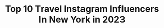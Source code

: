---
title: Top 10 Travel Instagram Influencers In New York in 2023
description: >-
  Find top travel Instagram influencers in New York in 2023. Most popular hashtags: #travel #newyork #nyc #newyorkcity.
platform: Instagram
hits: 1095
text_top: Analyze the best Instagram influencers on inBeat.
text_bottom: Our platform holds 1095 Instagram influencers like this in New York, United States for you to connect with.
profiles:
  - username: "bridgerschow_"
    fullname: >-
      Bridger | AMM 🦋
    bio: >-
      NYC 📍 Design • Gluten Free • Travel New York School of Interior Design Beauty & Social Media Mentor 🧖🏼‍♀️
    location: "United States"
    followers: 2790
    engagement: 1293
    commentsToLikes: 0.093309
    id: ck6ua4hpe1fmx0j71o49871n4
    verified: false
    hashtags: "#homewithmapiful, #nofilter, #mapifulfamily"
  - username: "arley_us"
    fullname: >-
      ⚛A R L E Y⚛ U G A L D E
    bio: >-
      ⋙ T R A V E L • F A M I L Y • M U S I C ⋙ ⚐ 🇲🇽🇲🇽  F u t u r e • I n d u s t r i a l #engineer 💡 #fcbarcelona 💛💙 N e x t • p o s t 📸: #November 21
    location: "United States"
    followers: 7966
    engagement: 293
    commentsToLikes: 0.062227
    id: ckaoswwg8te030i78tk6ogd25
    verified: false
    hashtags: "#nyc, #mexico, #france, #europe"
  - username: "amandabukobza"
    fullname: >-
      𝙰𝚖𝚊𝚗𝚍𝚊 𝙱𝚞𝚔𝚘𝚋𝚣𝚊 𝚃𝚊𝚠𝚒𝚕
    bio: >-
      𝙶𝚕𝚘𝚋𝚎 𝚝𝚛𝚘𝚝𝚝𝚎𝚛 ✈️ 𝙼𝚊𝚔𝚎𝚞𝚙 𝚕𝚘𝚟𝚎𝚛💄 🔜 𝙱𝚊𝚕𝚒, 𝙽𝚎𝚠 𝚈𝚘𝚛𝚔 𝙵𝚘𝚛 𝚝𝚛𝚊𝚟𝚎𝚕 𝚙𝚊𝚛𝚝𝚗𝚎𝚛𝚜𝚑𝚒𝚙𝚜 𝙱𝚞𝚔𝚘𝚋𝚣𝚊@𝚊𝚘𝚕.𝚌𝚘𝚖
    location: "United States"
    followers: 117429
    engagement: 235
    commentsToLikes: 0.056026
    id: ck15uvj8lophr0i19kk7l7ena
    verified: false
    hashtags: "#flynyon, #bahamas, #exumabahamas, #santorinigreece"
  - username: "ebonyanderberg"
    fullname: >-
      Ebony Anderberg
    bio: >-
      NYC📍 Founder of: @ebony_bootcamp ☀️ International model 📷 @majormodelsny @elitemiami @lemanagement @immmodels @uniquemodelsdenmark
    location: "United States"
    followers: 36116
    engagement: 216
    commentsToLikes: 0.052184
    id: ck15pwos100ce0i19jpiun0qx
    verified: false
    hashtags: "#nyc, #happiness, #bikinilife, #fitnessjourney"
  - username: "stevenlabrie"
    fullname: >-
      Steven LaBrie
    bio: >-
      • opera singer 🎭 • fitness 🏋🏻‍♂️ 🇲🇽 🇺🇸
    location: "United States"
    followers: 6107
    engagement: 540
    commentsToLikes: 0.053841
    id: ckaouijfa0f5c0i78tjypm35o
    verified: false
    hashtags: "#mustache, #baritone, #pandemic, #friends"
  - username: "julia_estonia"
    fullname: >-
      Julia
    bio: >-
      𝕄𝕪 𝕥𝕣𝕒𝕧𝕖𝕝 𝕒𝕟𝕕 𝕨𝕠𝕣𝕝𝕕 𝕒𝕖𝕤𝕥𝕖𝕥𝕚𝕔𝕤 💫 📍CT🇺🇸 🏡 Tallinn🇪🇪 🎓 @uni_mannheim🇩🇪 𝐿𝒾𝓋𝑒 𝓁𝒾𝒻𝑒 𝓉𝑜 𝓉𝒽𝑒 𝒻𝓊𝓁𝓁𝑒𝓈𝓉 𝒶𝓃𝒹 𝒻𝑜𝒸𝓊𝓈 𝑜𝓃 𝓅𝑜𝓈𝒾𝓉𝒾𝓋𝑒
    location: "United States"
    followers: 24754
    engagement: 486
    commentsToLikes: 0.064015
    id: ck8ta4b3qqf680j78b1erplye
    verified: false
    hashtags: "#ctviews, #nycphoto, #explore, #fallviews"
  - username: "stati.uniti.ontheroad"
    fullname: >-
      Stati Uniti On The Road | 🇺🇸🗽🌇
    bio: >-
      🇺🇸 USA On The Road 🇺🇸 seguici su Facebook! https://www.facebook.com/statiunitiamerica/
    location: "United States"
    followers: 13698
    engagement: 1141
    commentsToLikes: 0.010216
    id: ck14l5exgsy240i198nyg5r1d
    verified: false
    hashtags: "#bhfyp, #florida, #autumn, #socal"
  - username: "pirlo_fu"
    fullname: >-
      Pirlo Fu  伏 照 輝
    bio: >-
      I am a backpacker 🎒🗺⛺️💵 Photographer📷 Sneakers👟 📍SH 🇨🇳 | HK 🇭🇰 ｜SF,CA 🇺🇸 weibo: Pirlo_Fu小輝輝啊
    location: "United States"
    followers: 19377
    engagement: 697
    commentsToLikes: 0.006179
    id: ckap17q9btevb0i78bsqwqfmu
    verified: false
    hashtags: "#photography, #travel, #newyork, #hondatyper"
  - username: "mokshini"
    fullname: >-
      MOKSHINI
    bio: >-
      Professional doodler 🎨 ohhey@mokshini.com Repped by @weareillustrationx @onemanagement
    location: "United States"
    followers: 7740
    engagement: 603
    commentsToLikes: 0.058676
    id: ck5cbnr09fthv0i11mp052kaw
    verified: false
    hashtags: "#friends, #newyork, #lovers, #coronadiaries"
  - username: "residentpublications"
    fullname: >-
      Resident magazine
    bio: >-
      Embodying the aspirational lifestyle. Covering the best in Travel, Dining, Real Estate, Celebrity News, Fashion & Events from around the world.
    location: "United States"
    followers: 22947
    engagement: 232
    commentsToLikes: 0.002918
    id: ck5znjwb8om100i14j4z0ya9f
    verified: false
    hashtags: "#hyattregencycoconutpoint, #crown, #vacation, #homes"
---